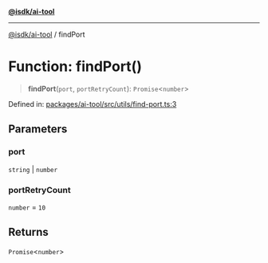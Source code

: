 [**@isdk/ai-tool**](../README.md)

***

[@isdk/ai-tool](../globals.md) / findPort

# Function: findPort()

> **findPort**(`port`, `portRetryCount`): `Promise`\<`number`\>

Defined in: [packages/ai-tool/src/utils/find-port.ts:3](https://github.com/isdk/ai-tool.js/blob/62dd65284e1c50d2e8546a14ae292154369bdb2c/src/utils/find-port.ts#L3)

## Parameters

### port

`string` | `number`

### portRetryCount

`number` = `10`

## Returns

`Promise`\<`number`\>
